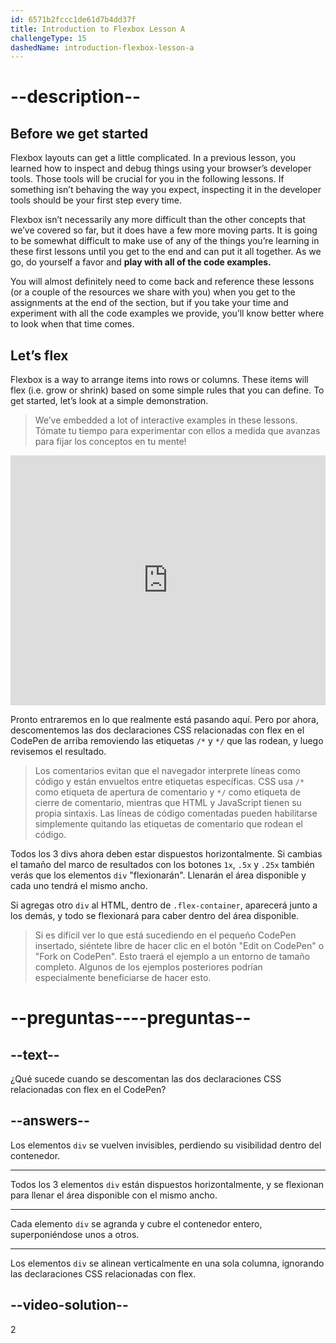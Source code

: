 ```yaml
---
id: 6571b2fccc1de61d7b4dd37f
title: Introduction to Flexbox Lesson A
challengeType: 15
dashedName: introduction-flexbox-lesson-a
---
```


# --description--

## Before we get started

Flexbox layouts can get a little complicated. In a previous lesson, you learned how to inspect and debug things using your browser’s developer tools. Those tools will be crucial for you in the following lessons. If something isn’t behaving the way you expect, inspecting it in the developer tools should be your first step every time.

Flexbox isn’t necessarily any more difficult than the other concepts that we’ve covered so far, but it does have a few more moving parts. It is going to be somewhat difficult to make use of any of the things you’re learning in these first lessons until you get to the end and can put it all together. As we go, do yourself a favor and <strong>play with all of the code examples.</strong>

You will almost definitely need to come back and reference these lessons (or a couple of the resources we share with you) when you get to the assignments at the end of the section, but if you take your time and experiment with all the code examples we provide, you’ll know better where to look when that time comes.

## Let’s flex

Flexbox is a way to arrange items into rows or columns. These items will flex (i.e. grow or shrink) based on some simple rules that you can define. To get started, let’s look at a simple demonstration.

> We’ve embedded a lot of interactive examples in these lessons. Tómate tu tiempo para experimentar con ellos a medida que avanzas para fijar los conceptos en tu mente!

<iframe allowfullscreen="true" allowpaymentrequest="true" allowtransparency="true"  frameborder="0" height="400" width="100%" name="cp_embed_1" scrolling="no" src="https://codepen.io/TheOdinProjectExamples/embed/QWgNxrp?height=400&amp;default-tab=html%2Cresult&amp;slug-hash=QWgNxrp&amp;editable=true&amp;user=TheOdinProjectExamples&amp;name=cp_embed_1" style="width: 100%; overflow:hidden; display:block;" title="Inserción en CodePen" loading="lazy"></iframe>

Pronto entraremos en lo que realmente está pasando aquí. Pero por ahora, descomentemos las dos declaraciones CSS relacionadas con flex en el CodePen de arriba removiendo las etiquetas `/*` y `*/` que las rodean, y luego revisemos el resultado.

> Los comentarios evitan que el navegador interprete líneas como código y están envueltos entre etiquetas específicas. CSS usa `/*` como etiqueta de apertura de comentario y `*/` como etiqueta de cierre de comentario, mientras que HTML y JavaScript tienen su propia sintaxis. Las líneas de código comentadas pueden habilitarse simplemente quitando las etiquetas de comentario que rodean el código.

Todos los 3 divs ahora deben estar dispuestos horizontalmente. Si cambias el tamaño del marco de resultados con los botones `1x`, `.5x` y `.25x` también verás que los elementos `div` "flexionarán". Llenarán el área disponible y cada uno tendrá el mismo ancho.

Si agregas otro `div` al HTML, dentro de `.flex-container`, aparecerá junto a los demás, y todo se flexionará para caber dentro del área disponible.

> Si es difícil ver lo que está sucediendo en el pequeño CodePen insertado, siéntete libre de hacer clic en el botón "Edit on CodePen" o "Fork on CodePen". Esto traerá el ejemplo a un entorno de tamaño completo. Algunos de los ejemplos posteriores podrían especialmente beneficiarse de hacer esto.

# --preguntas----preguntas--

## --text--

¿Qué sucede cuando se descomentan las dos declaraciones CSS relacionadas con flex en el CodePen?

## --answers--

Los elementos `div` se vuelven invisibles, perdiendo su visibilidad dentro del contenedor.

---

Todos los 3 elementos `div` están dispuestos horizontalmente, y se flexionan para llenar el área disponible con el mismo ancho.

---

Cada elemento `div` se agranda y cubre el contenedor entero, superponiéndose unos a otros.

---

Los elementos `div` se alinean verticalmente en una sola columna, ignorando las declaraciones CSS relacionadas con flex.

## --video-solution--

2
